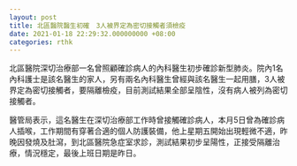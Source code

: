 ```yaml
---
layout: post
title: 北區醫院醫生初確　3人被界定為密切接觸者須檢疫
date: 2021-01-18 22:29:32.000000000 +08:00
categories: rthk
---
```


北區醫院深切治療部一名曾照顧確診病人的內科醫生初步確診新型肺炎。院內1名內科護士是該名醫生的家人，另有兩名內科醫生曾經與該名醫生一起用膳，3人被界定為密切接觸者，要隔離檢疫，目前測試結果全部呈陰性，沒有病人被列為密切接觸者。

醫管局表示，這名醫生在深切治療部工作時曾接觸確診病人，本月5日曾為確診病人插喉，工作期間有穿著合適的個人防護裝備，他上星期五開始出現輕微不適，昨晚因發燒及肚瀉，到北區醫院急症室求診，測試結果初步呈陽性，正接受隔離治療，情況穩定，最後上班日期是昨日。
